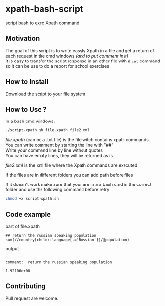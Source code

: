 # xpath-bash-script
 script bash to exec Xpath command


## Motivation

The goal of this script is to write easyly Xpath in a file and get a return of each request in the cmd windows *(and to put comment in it)*  
It is easy to transfer the script response in an other file with a ```cat``` command so it can be use to do a report for school exercises


## How to Install

Download the script to your file system

## How to Use ?

In a bash cmd windows:
```bash
./script-xpath.sh file.xpath file2.xml
```
*file.xpath* (can be a .txt file) is the file witch contains xpath commands.  
You can write comment by starting the line with "##"  
Write your command line by line without quotes  
You can have empty lines, they will be returned as is

*file2.xml* is the xml file where the Xpath commands are executed

If the files are in different folders you can add path before files



If it doesn't work make sure that your are in a a bash cmd in the correct folder and use the following command before retry
```bash
chmod +x script-xpath.sh
```

## Code example

part of file.xpath
```
## return the russian speaking population
sum(//country[child::language[.='Russian']]/@population)
```

output
```

comment:  return the russian speaking population

1.92106e+08
```

## Contributing

Pull request are welcome.



